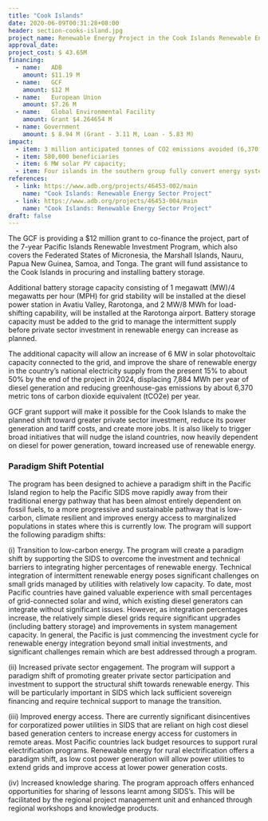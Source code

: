 ```yaml
---
title: "Cook Islands"
date: 2020-06-09T00:31:28+08:00
header: section-cooks-island.jpg
project_name: Renewable Energy Project in the Cook Islands Renewable Energy
approval_date: 
project_cost: $ 43.65M
financing:
  - name:	ADB
    amount: $11.19 M
  - name:	GCF
    amount: $12 M
  - name:	European Union
    amount: $7.26 M
  - name:	Global Environmental Facility 
    amount: Grant $4.264654 M
  - name: Government
    amount: $ 8.94 M (Grant - 3.11 M, Loan - 5.83 M)
impact:
  - item: 3 million anticipated tonnes of CO2 emissions avoided (6,370 metric tons of carbon dioxide equivalent (tCO2e) per year)
  - item: 580,000 beneficiaries
  - item: 6 MW solar PV capacity; 
  - item: Four islands in the southern group fully convert energy system from diesel fuel to renewable energy sources.
references:
  - link: https://www.adb.org/projects/46453-002/main
    name: "Cook Islands: Renewable Energy Sector Project"
  - link: https://www.adb.org/projects/46453-004/main
    name: "Cook Islands: Renewable Energy Sector Project"
draft: false
---
```



The GCF is providing a $12 million grant to co-finance the project, part of the 7-year Pacific  Islands Renewable Investment Program, which also covers the Federated States of Micronesia, the Marshall Islands, Nauru, Papua New Guinea, Samoa, and Tonga. The grant will fund assistance to the Cook Islands in procuring and installing battery storage.

Additional battery storage capacity consisting of 1 megawatt (MW)/4 megawatts per hour (MPH) for grid stability will be installed at the diesel power station in Avatiu Valley, Rarotonga, and 2 MW/8 MWh for load-shifting capability, will be installed at the Rarotonga airport. Battery storage capacity must be added to the grid to manage the intermittent supply before private sector investment in renewable energy can increase as planned.

The additional capacity will allow an increase of 6 MW in solar photovoltaic capacity connected to the grid, and improve the share of renewable energy in the country’s national electricity supply from the present 15% to about 50% by the end of the project in 2024, displacing 7,884 MWh per year of diesel generation and reducing greenhouse-gas emissions by about 6,370 metric tons of carbon dioxide equivalent (tCO2e) per year.

GCF grant support will make it possible for the Cook Islands to make the planned shift toward greater private sector investment, reduce its power generation and tariff costs, and create more jobs. It is also likely to trigger broad initiatives that will nudge the island countries, now heavily dependent on diesel for power generation, toward increased use of renewable energy.

### Paradigm Shift Potential

The program has been designed to achieve a paradigm shift in the Pacific Island region to help the Pacific SIDS move rapidly away from their traditional energy pathway that has been almost entirely dependent on fossil fuels, to a more progressive and sustainable pathway that is low-carbon, climate resilient and improves energy access to marginalized populations in states where this is currently low. The program will support the following paradigm shifts: 

(i)	Transition to low-carbon energy. The program will create a paradigm shift by supporting the SIDS to overcome the investment and technical barriers to integrating higher percentages of renewable energy. Technical integration of intermittent renewable energy poses significant challenges on small grids managed by utilities with relatively low capacity. To date, most Pacific countries have gained valuable experience with small percentages of grid-connected solar and wind, which existing diesel generators can integrate without significant issues. However, as integration percentages increase, the relatively simple diesel grids require significant upgrades (including battery storage) and improvements in system management capacity. In general, the Pacific is just commencing the investment cycle for renewable energy integration beyond small initial investments, and significant challenges remain which are best addressed through a program. 

(ii)	Increased private sector engagement. The program will support a paradigm shift of promoting greater private sector participation and investment to support the structural shift towards renewable energy. This will be particularly important in SIDS which lack sufficient sovereign financing and require technical support to manage the transition. 

(iii)	Improved energy access. There are currently significant disincentives for corporatized power utilities in SIDS that are reliant on high cost diesel based generation centers to increase energy access for customers in remote areas. Most Pacific countries lack budget resources to support rural electrification programs. Renewable energy for rural electrification offers a paradigm shift, as low cost power generation will allow power utilities to extend grids and improve access at lower power generation costs. 

(iv)	Increased knowledge sharing. The program approach offers enhanced opportunities for sharing of lessons learnt among SIDS’s. This will be facilitated by the regional project management unit and enhanced through regional workshops and knowledge products.